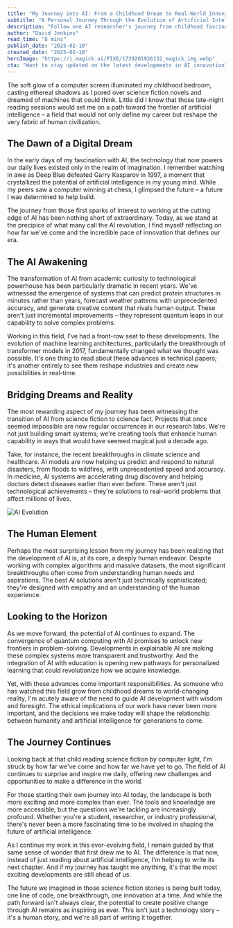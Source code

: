 ```yaml
---
title: "My Journey into AI: From a Childhood Dream to Real-World Innovation"
subtitle: "A Personal Journey Through the Evolution of Artificial Intelligence"
description: "Follow one AI researcher's journey from childhood fascination to pioneering innovations in artificial intelligence. Discover how early dreams of thinking machines transformed into real-world breakthroughs that are reshaping our future."
author: "David Jenkins"
read_time: "8 mins"
publish_date: "2025-02-10"
created_date: "2025-02-10"
heroImage: "https://i.magick.ai/PIXE/1739201926132_magick_img.webp"
cta: "Want to stay updated on the latest developments in AI innovation? Follow us on LinkedIn for exclusive insights, breakthrough announcements, and opportunities to connect with leading minds in artificial intelligence."
---
```


The soft glow of a computer screen illuminated my childhood bedroom, casting ethereal shadows as I pored over science fiction novels and dreamed of machines that could think. Little did I know that those late-night reading sessions would set me on a path toward the frontier of artificial intelligence – a field that would not only define my career but reshape the very fabric of human civilization.

## The Dawn of a Digital Dream

In the early days of my fascination with AI, the technology that now powers our daily lives existed only in the realm of imagination. I remember watching in awe as Deep Blue defeated Garry Kasparov in 1997, a moment that crystallized the potential of artificial intelligence in my young mind. While my peers saw a computer winning at chess, I glimpsed the future – a future I was determined to help build.

The journey from those first sparks of interest to working at the cutting edge of AI has been nothing short of extraordinary. Today, as we stand at the precipice of what many call the AI revolution, I find myself reflecting on how far we've come and the incredible pace of innovation that defines our era.

## The AI Awakening

The transformation of AI from academic curiosity to technological powerhouse has been particularly dramatic in recent years. We've witnessed the emergence of systems that can predict protein structures in minutes rather than years, forecast weather patterns with unprecedented accuracy, and generate creative content that rivals human output. These aren't just incremental improvements – they represent quantum leaps in our capability to solve complex problems.

Working in this field, I've had a front-row seat to these developments. The evolution of machine learning architectures, particularly the breakthrough of transformer models in 2017, fundamentally changed what we thought was possible. It's one thing to read about these advances in technical papers; it's another entirely to see them reshape industries and create new possibilities in real-time.

## Bridging Dreams and Reality

The most rewarding aspect of my journey has been witnessing the transition of AI from science fiction to science fact. Projects that once seemed impossible are now regular occurrences in our research labs. We're not just building smart systems; we're creating tools that enhance human capability in ways that would have seemed magical just a decade ago.

Take, for instance, the recent breakthroughs in climate science and healthcare. AI models are now helping us predict and respond to natural disasters, from floods to wildfires, with unprecedented speed and accuracy. In medicine, AI systems are accelerating drug discovery and helping doctors detect diseases earlier than ever before. These aren't just technological achievements – they're solutions to real-world problems that affect millions of lives.

![AI Evolution](https://i.magick.ai/PIXE/1739201554583_magick_img.webp)

## The Human Element

Perhaps the most surprising lesson from my journey has been realizing that the development of AI is, at its core, a deeply human endeavor. Despite working with complex algorithms and massive datasets, the most significant breakthroughs often come from understanding human needs and aspirations. The best AI solutions aren't just technically sophisticated; they're designed with empathy and an understanding of the human experience.

## Looking to the Horizon

As we move forward, the potential of AI continues to expand. The convergence of quantum computing with AI promises to unlock new frontiers in problem-solving. Developments in explainable AI are making these complex systems more transparent and trustworthy. And the integration of AI with education is opening new pathways for personalized learning that could revolutionize how we acquire knowledge.

Yet, with these advances come important responsibilities. As someone who has watched this field grow from childhood dreams to world-changing reality, I'm acutely aware of the need to guide AI development with wisdom and foresight. The ethical implications of our work have never been more important, and the decisions we make today will shape the relationship between humanity and artificial intelligence for generations to come.

## The Journey Continues

Looking back at that child reading science fiction by computer light, I'm struck by how far we've come and how far we have yet to go. The field of AI continues to surprise and inspire me daily, offering new challenges and opportunities to make a difference in the world.

For those starting their own journey into AI today, the landscape is both more exciting and more complex than ever. The tools and knowledge are more accessible, but the questions we're tackling are increasingly profound. Whether you're a student, researcher, or industry professional, there's never been a more fascinating time to be involved in shaping the future of artificial intelligence.

As I continue my work in this ever-evolving field, I remain guided by that same sense of wonder that first drew me to AI. The difference is that now, instead of just reading about artificial intelligence, I'm helping to write its next chapter. And if my journey has taught me anything, it's that the most exciting developments are still ahead of us.

The future we imagined in those science fiction stories is being built today, one line of code, one breakthrough, one innovation at a time. And while the path forward isn't always clear, the potential to create positive change through AI remains as inspiring as ever. This isn't just a technology story – it's a human story, and we're all part of writing it together.